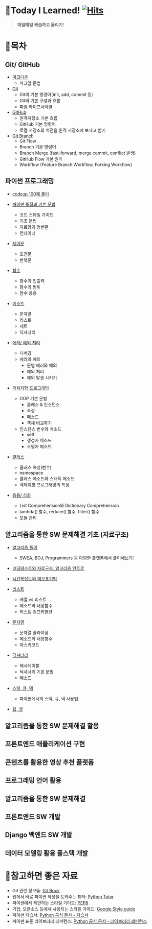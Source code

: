 # 📝Today I Learned! [![Hits](https://hits.seeyoufarm.com/api/count/incr/badge.svg?url=https%3A%2F%2Fgithub.com%2Fpsun0610&count_bg=%23FFACC5&title_bg=%2338B2D2C7&icon=&icon_color=%23E7E7E7&title=TIL&edge_flat=false)](https://hits.seeyoufarm.com)

> **매일매일 복습하고 올리기**!

# 📁목차
## Git/ GitHub

  - [마크다운](https://github.com/psun0610/TIL/blob/master/01_Markdown/%EB%A7%88%ED%81%AC%EB%8B%A4%EC%9A%B4.md)
    - 마크업 문법
  - [Git](https://github.com/psun0610/TIL/blob/master/02_Git/Git.md)
    - Git의 기본 명령어(init, add, commit 등)
    - Git의 기본 구성과 흐름
    - 파일 라이프사이클
  - [GitHub](https://github.com/psun0610/TIL/blob/master/02_Git/GitHub.md)
    - 원격저장소 기본 흐름
    - GitHub 기본 명령어
    - 로컬 저장소의 버전을 원격 저장소에 보내고 받기
  - [Git Branch](https://github.com/psun0610/TIL/blob/master/02_Git/Git_Branch.md)
    - Git Flow
    - Branch 기본 명령어
    - Branch Merge (fast-forward, merge commit, conflict 발생)
    - GitHub Flow 기본 원칙
    - Workflow (Feature Branch Workflow, Forking Workflow)

## 파이썬 프로그래밍

  - [codeup 100제 풀이](https://github.com/psun0610/TIL/tree/master/Python/codeup)
  - [파이썬 특징과 기본 문법](https://github.com/psun0610/TIL/blob/master/03_Python/Python1_%EA%B8%B0%EC%B4%88.md)
    - 코드 스타일 가이드
    - 기초 문법
    - 자료형과 형변환
    - 컨테이너

  - [제어문](https://github.com/psun0610/TIL/blob/master/03_Python/Python2_%EC%A0%9C%EC%96%B4%EB%AC%B8.md)
    - 조건문
    - 반복문

  - [함수](https://github.com/psun0610/TIL/blob/master/03_Python/Python3_%ED%95%A8%EC%88%98.md)
    - 함수의 입출력
    - 함수의 범위
    - 함수 응용

  - [메소드](https://github.com/psun0610/TIL/blob/master/03_Python/Python4_%EB%A9%94%EC%86%8C%EB%93%9C.md)
      - 문자열
      - 리스트
      - 세트
      - 딕셔너리

  - [에러/ 예외 처리](https://github.com/psun0610/TIL/blob/master/03_Python/Python5_%EC%97%90%EB%9F%AC_%EC%98%88%EC%99%B8%EC%B2%98%EB%A6%AC.md)
      - 디버깅
      - 에러와 예외
          - 문법 에러와 예외
          - 예외 처리
          - 예외 발생 시키기

  - [객체지향 프로그래밍](https://github.com/psun0610/TIL/blob/master/03_Python/Python6_%EA%B0%9D%EC%B2%B4%EC%A7%80%ED%96%A5.md)
      - OOP 기본 문법
          - 클래스 & 인스턴스
          - 속성
          - 메소드
          - 객체 비교하기
      - 인스턴스 변수와 메소드
          - self
          - 생성자 메소드
          - 소멸자 메소드

  - [클래스](https://github.com/psun0610/TIL/blob/master/03_Python/Python7_%ED%81%B4%EB%9E%98%EC%8A%A4.md)
      - 클래스 속성(변수)
      - namespace
      - 클래스 메소드와 스태틱 메소드
      - 객체지향 프로그래밍의 특징

  - [응용/ 심화](https://github.com/psun0610/TIL/blob/master/03_Python/Python8_%EC%9D%91%EC%9A%A9%2C%EC%8B%AC%ED%99%94.md)
      - List Comprehension와 Dictionary Comprehension
      - lambda() 함수, reduce() 함수, filter() 함수
      - 모듈 관리

## 알고리즘을 통한 SW 문제해결 기초 (자료구조)
- [알고리즘 풀이](https://github.com/psun0610/TIL/tree/master/Algorithm_Practice)
    - SWEA, BOJ, Programmers 등 다양한 플랫폼에서 풀이해보기!

- [코딩테스트와 자료구조, 알고리즘 인트로](https://github.com/psun0610/TIL/blob/master/04_DataStructure/%EC%9E%90%EB%A3%8C%EA%B5%AC%EC%A1%B01_%EC%BD%94%EB%94%A9%ED%85%8C%EC%8A%A4%ED%8A%B8.md)

- [시간복잡도와 빅오표기법](https://github.com/psun0610/TIL/blob/master/04_DataStructure/%EC%9E%90%EB%A3%8C%EA%B5%AC%EC%A1%B02-1_%EC%8B%9C%EA%B0%84%EB%B3%B5%EC%9E%A1%EB%8F%84%EC%99%80_%EB%B9%85%EC%98%A4%ED%91%9C%EA%B8%B0%EB%B2%95.md.md)

- [리스트](https://github.com/psun0610/TIL/blob/master/04_DataStructure/%EC%9E%90%EB%A3%8C%EA%B5%AC%EC%A1%B02-2_%EB%A6%AC%EC%8A%A4%ED%8A%B8.md)
    - 배열 vs 리스트
    - 메소드와 내장함수
    - 리스트 컴프리헨션

- [문자열](https://github.com/psun0610/TIL/blob/master/04_DataStructure/%EC%9E%90%EB%A3%8C%EA%B5%AC%EC%A1%B03_%EB%AC%B8%EC%9E%90%EC%97%B4.md)
    - 문자열 슬라이싱
    - 메소드와 내장함수
    - 아스키코드

- [딕셔너리](https://github.com/psun0610/TIL/blob/master/04_DataStructure/%EC%9E%90%EB%A3%8C%EA%B5%AC%EC%A1%B04_%EB%94%95%EC%85%94%EB%84%88%EB%A6%AC.md)
    - 해시테이블
    - 딕셔너리 기본 문법
    - 메소드

- [스택, 큐, 덱](https://github.com/psun0610/TIL/blob/master/04_DataStructure/%EC%9E%90%EB%A3%8C%EA%B5%AC%EC%A1%B05_%EC%8A%A4%ED%83%9D_%ED%81%90.md)
    - 파이썬에서의 스택, 큐, 덱 사용법

- [힙, 셋](https://github.com/psun0610/TIL/blob/master/04_DataStructure/%EC%9E%90%EB%A3%8C%EA%B5%AC%EC%A1%B06_%ED%9E%99_%EC%85%8B.md)

## 알고리즘을 통한 SW 문제해결 활용

## 프론트엔드 애플리케이션 구현

## 콘텐츠를 활용한 영상 추천 플랫폼

## 프로그래밍 언어 활용

## 알고리즘을 통한 SW 문제해결

## 프론트엔드 SW 개발

## Django 백엔드 SW 개발

## 데이터 모델링 활용 풀스택 개발



# 🧷참고하면 좋은 자료

- Git 관련 정보들: [Git Book](https://git-scm.com/book/ko/v2)
- 웹에서 바로 파이썬 작성을 도와주는 튜터: [Python Tutor](https://pythontutor.com/)
- 파이썬에서 제안하는 스타일 가이드: [PEP8](https://www.python.org/dev/peps/pep-0008/) 
- 기업, 오픈소스 등에서 사용되는 스타일 가이드: [Google Style guide](https://google.github.io/styleguide/pyguide.html)
- 파이썬 자습서: [Python 공식 문서 - 자습서](https://docs.python.org/ko/3/tutorial/index.html)
- 파이썬 표준 라이브러리 레퍼런스: [Python 공식 문서 - 라이브러리 레퍼런스](https://docs.python.org/ko/3/library/index.html)



